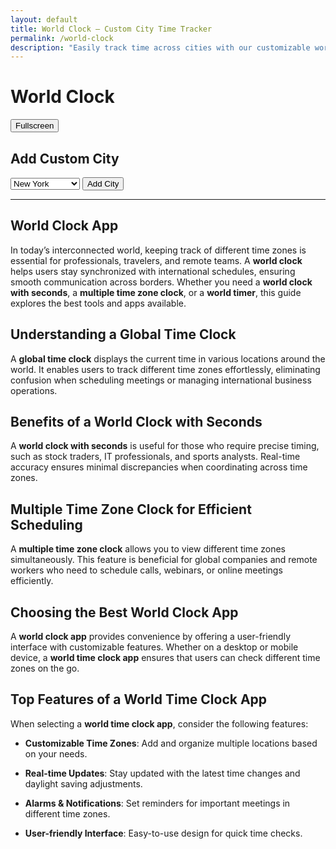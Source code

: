 ```yaml
---
layout: default
title: World Clock – Custom City Time Tracker
permalink: /world-clock
description: "Easily track time across cities with our customizable world clock. Add cities, view real-time updates, and stay on schedule across time zones. Perfect for travelers!"
---
```


<div class="container mt-4">
<div class="d-flex justify-content-between align-items-center mb-4"><h1 class="mb-0">World Clock</h1><button class="btn btn-light" onclick="goFullscreen()">Fullscreen</button></div>
<div class="digital-clock bg-white" id="digital-clock"></div> 
 <div class="clock-container bg-white d-flex justify-content-center align-items-center" id="clock-container"></div>
<h2 class="mt-4">Add Custom City</h2>
 <div class="input-group mb-3">
 <select id="city-select" class="form-select">
 <option value="New York,-4,https://flagcdn.com/us.svg">New York</option>
 <option value="London,0,https://flagcdn.com/gb.svg">London</option>
 <option value="Tokyo,9,https://flagcdn.com/jp.svg">Tokyo</option>
 <option value="Sydney,11,https://flagcdn.com/au.svg">Sydney</option>
 <option value="Dubai,4,https://flagcdn.com/ae.svg">Dubai</option>
<option value="Accra,0,https://flagcdn.com/gh.svg">Accra</option>
<option value="Addis Ababa,3,https://flagcdn.com/et.svg">Addis Ababa</option>
<option value="Algiers,1,https://flagcdn.com/dz.svg">Algiers</option>
<option value="Athens,2,https://flagcdn.com/gr.svg">Athens</option>
<option value="Auckland,13,https://flagcdn.com/nz.svg">Auckland</option>
<option value="Bangkok,7,https://flagcdn.com/th.svg">Bangkok</option>
<option value="Beijing,8,https://flagcdn.com/cn.svg">Beijing</option>
<option value="Berlin,1,https://flagcdn.com/de.svg">Berlin</option>
<option value="Bogotá,-5,https://flagcdn.com/co.svg">Bogotá</option>
<option value="Brisbane,10,https://flagcdn.com/au.svg">Brisbane</option>
<option value="Buenos Aires,-3,https://flagcdn.com/ar.svg">Buenos Aires</option>
<option value="Cairo,2,https://flagcdn.com/eg.svg">Cairo</option>
<option value="Casablanca,0,https://flagcdn.com/ma.svg">Casablanca</option>
<option value="Dar es Salaam,3,https://flagcdn.com/tz.svg">Dar es Salaam</option>
<option value="Delhi,5.5,https://flagcdn.com/in.svg">Delhi</option>
<option value="Havana,-5,https://flagcdn.com/cu.svg">Havana</option>
<option value="Hong Kong,8,https://flagcdn.com/hk.svg">Hong Kong</option>
<option value="Istanbul,3,https://flagcdn.com/tr.svg">Istanbul</option>
<option value="Jakarta,7,https://flagcdn.com/id.svg">Jakarta</option>
<option value="Johannesburg,2,https://flagcdn.com/za.svg">Johannesburg</option>
<option value="Kinshasa,1,https://flagcdn.com/cd.svg">Kinshasa</option>
<option value="Kolkata,5.5,https://flagcdn.com/in.svg">Kolkata</option>
<option value="Kuala Lumpur,8,https://flagcdn.com/my.svg">Kuala Lumpur</option>
<option value="Lagos,1,https://flagcdn.com/ng.svg">Lagos</option>
<option value="Lima,-5,https://flagcdn.com/pe.svg">Lima</option>
<option value="Los Angeles,-7,https://flagcdn.com/us.svg">Los Angeles</option>
<option value="Madrid,1,https://flagcdn.com/es.svg">Madrid</option>
<option value="Manila,8,https://flagcdn.com/ph.svg">Manila</option>
<option value="Melbourne,11,https://flagcdn.com/au.svg">Melbourne</option>
<option value="Mexico City,-6,https://flagcdn.com/mx.svg">Mexico City</option>
<option value="Moscow,3,https://flagcdn.com/ru.svg">Moscow</option>
<option value="Mumbai,5.5,https://flagcdn.com/in.svg">Mumbai</option>
<option value="Nairobi,3,https://flagcdn.com/ke.svg">Nairobi</option>
<option value="Paris,1,https://flagcdn.com/fr.svg">Paris</option>
<option value="Riyadh,3,https://flagcdn.com/sa.svg">Riyadh</option>
<option value="Rome,1,https://flagcdn.com/it.svg">Rome</option>
<option value="Santiago,-4,https://flagcdn.com/cl.svg">Santiago</option>
<option value="São Paulo,-3,https://flagcdn.com/br.svg">São Paulo</option>
<option value="Seoul,9,https://flagcdn.com/kr.svg">Seoul</option>
<option value="Shanghai,8,https://flagcdn.com/cn.svg">Shanghai</option>
<option value="Singapore,8,https://flagcdn.com/sg.svg">Singapore</option>
<option value="Stockholm,1,https://flagcdn.com/se.svg">Stockholm</option>
<option value="Tehran,3.5,https://flagcdn.com/ir.svg">Tehran</option>
<option value="Toronto,-4,https://flagcdn.com/ca.svg">Toronto</option>
<option value="Warsaw,1,https://flagcdn.com/pl.svg">Warsaw</option>
<option value="Wellington,13,https://flagcdn.com/nz.svg">Wellington</option>
 </select>
 <button class="btn btn-primary" onclick="addManualCity()">Add City</button>
</div>
<hr>
<div class="text-start">
<h2> World Clock App</h2>
<p>In today&rsquo;s interconnected world, keeping track of different time zones is essential for professionals, travelers, and remote teams. A <strong>world clock</strong> helps users stay synchronized with international schedules, ensuring smooth communication across borders. Whether you need a <strong>world clock with seconds</strong>, a <strong>multiple time zone clock</strong>, or a <strong>world timer</strong>, this guide explores the best tools and apps available.</p>
<h2>Understanding a Global Time Clock</h2>
<p>A <strong>global time clock</strong> displays the current time in various locations around the world. It enables users to track different time zones effortlessly, eliminating confusion when scheduling meetings or managing international business operations.</p>
<h2>Benefits of a World Clock with Seconds</h2>
<p>A <strong>world clock with seconds</strong> is useful for those who require precise timing, such as stock traders, IT professionals, and sports analysts. Real-time accuracy ensures minimal discrepancies when coordinating across time zones.</p>
<h2>Multiple Time Zone Clock for Efficient Scheduling</h2>
<p>A <strong>multiple time zone clock</strong> allows you to view different time zones simultaneously. This feature is beneficial for global companies and remote workers who need to schedule calls, webinars, or online meetings efficiently.</p>
<h2>Choosing the Best World Clock App</h2>
<p>A <strong>world clock app</strong> provides convenience by offering a user-friendly interface with customizable features. Whether on a desktop or mobile device, a <strong>world time clock app</strong> ensures that users can check different time zones on the go.</p>
<h2>Top Features of a World Time Clock App</h2>
<p>When selecting a <strong>world time clock app</strong>, consider the following features:</p>
<ul data-spread="false">
<li>
<p><strong>Customizable Time Zones</strong>: Add and organize multiple locations based on your needs.</p>
</li>
<li>
<p><strong>Real-time Updates</strong>: Stay updated with the latest time changes and daylight saving adjustments.</p>
</li>
<li>
<p><strong>Alarms &amp; Notifications</strong>: Set reminders for important meetings in different time zones.</p>
</li>
<li>
<p><strong>User-friendly Interface</strong>: Easy-to-use design for quick time checks.</p>
</li>
</ul>
</div>


 </div>


<link rel="stylesheet" href="{{ '/assets/css/world-clock.css' | relative_url }}">
<script src="{{ '/assets/js/world-clock.js' | relative_url }}"></script>
